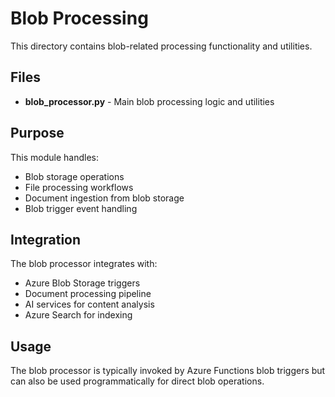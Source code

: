 # Blob Processing

This directory contains blob-related processing functionality and utilities.

## Files

- **blob_processor.py** - Main blob processing logic and utilities

## Purpose

This module handles:
- Blob storage operations
- File processing workflows
- Document ingestion from blob storage
- Blob trigger event handling

## Integration

The blob processor integrates with:
- Azure Blob Storage triggers
- Document processing pipeline
- AI services for content analysis
- Azure Search for indexing

## Usage

The blob processor is typically invoked by Azure Functions blob triggers but can also be used programmatically for direct blob operations.